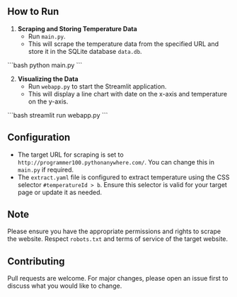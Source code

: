 ## How to Run

1. **Scraping and Storing Temperature Data**
    - Run `main.py`.
    - This will scrape the temperature data from the specified URL and store it in the SQLite database `data.db`.

\```bash
python main.py
\```

2. **Visualizing the Data**
    - Run `webapp.py` to start the Streamlit application.
    - This will display a line chart with date on the x-axis and temperature on the y-axis.

\```bash
streamlit run webapp.py
\```

## Configuration

- The target URL for scraping is set to `http://programmer100.pythonanywhere.com/`. You can change this in `main.py` if required.
- The `extract.yaml` file is configured to extract temperature using the CSS selector `#temperatureId > b`. Ensure this selector is valid for your target page or update it as needed.

## Note

Please ensure you have the appropriate permissions and rights to scrape the website. Respect `robots.txt` and terms of service of the target website.

## Contributing

Pull requests are welcome. For major changes, please open an issue first to discuss what you would like to change.
